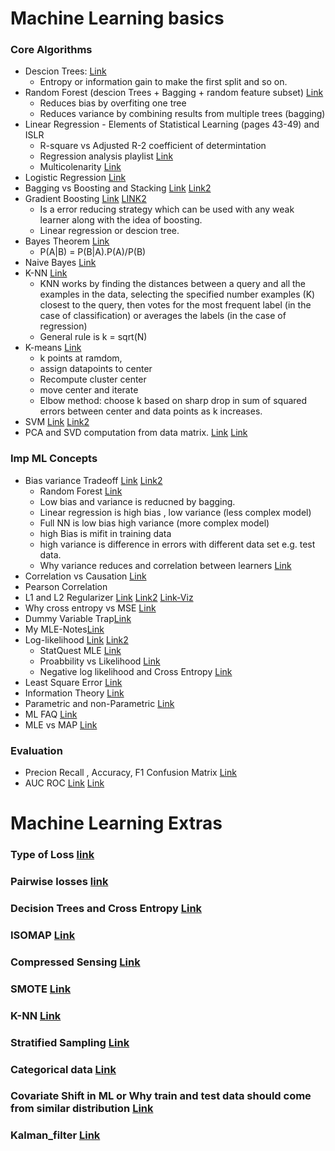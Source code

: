 # Machine Learning basics

### Core Algorithms
- Descion Trees: [Link](https://towardsdatascience.com/understanding-decision-trees-for-classification-python-9663d683c952) 
  - Entropy or information gain to make the first split and so on.
- Random Forest (descion Trees + Bagging + random feature subset) [Link](https://www.youtube.com/watch?v=v6VJ2RO66Ag)
  - Reduces bias by overfiting one tree
  - Reduces variance by combining results from multiple trees (bagging)   
- Linear Regression - Elements of Statistical Learning (pages 43-49) and ISLR
  -  R-square vs Adjusted R-2 coefficient of determintation
  -  Regression analysis playlist [Link](https://www.youtube.com/playlist?list=PLTNMv857s9WUI1Nz4SssXDKAELESXz-bi)
  -  Multicolenarity [Link](https://www.youtube.com/watch?v=Cba9LJ9lS8s&list=PLTNMv857s9WUI1Nz4SssXDKAELESXz-bi&index=9)
- Logistic Regression [Link](https://docs.google.com/document/d/e/2PACX-1vTmmpP_tr2_11J0_wS64bcpl4w4Ey6VaJgBaZAOWYqKq2JGexMdirqoZf56BvfqgO5uYXXaqku8pecB/pub)
- Bagging vs Boosting and Stacking [Link](https://stats.stackexchange.com/questions/18891/bagging-boosting-and-stacking-in-machine-learning) [Link2](https://www.upgrad.com/blog/bagging-vs-boosting/#Why_is_bagging_better_than_boosting) 
- Gradient Boosting [Link](https://machinelearningmastery.com/gentle-introduction-gradient-boosting-algorithm-machine-learning/) [LINK2](https://www.youtube.com/watch?v=en2bmeB4QUo)
  - Is a error reducing strategy which can be used with any weak learner along with the idea of boosting. 
  - Linear regression or descion tree.  
- Bayes Theorem [Link](https://betterexplained.com/articles/an-intuitive-and-short-explanation-of-bayes-theorem/)
  - P(A|B) = P(B|A).P(A)/P(B)
- Naive Bayes [Link]()
- K-NN [Link](https://towardsdatascience.com/machine-learning-basics-with-the-k-nearest-neighbors-algorithm-6a6e71d01761)
  - KNN works by finding the distances between a query and all the examples in the data, selecting the specified number examples (K) closest to the query, then votes for the most frequent label (in the case of classification) or averages the labels (in the case of regression)
  - General rule is k = sqrt(N) 
- K-means [Link](https://medium.com/analytics-vidhya/how-to-determine-the-optimal-k-for-k-means-708505d204eb)
  - k points at ramdom, 
  - assign datapoints to center  
  - Recompute cluster center
  - move center and iterate
  - Elbow method: choose k based on sharp drop in sum of squared errors between center and data points as k increases. 
- SVM [Link](https://svmtutorial.online/download.php?file=SVM_tutorial.pdf) [Link2](https://www.svm-tutorial.com/category/svm-tutorial/math-svm-tutorial/)
- PCA and SVD computation from data matrix. [Link](https://www.youtube.com/watch?v=IbE0tbjy6JQ&list=PLBv09BD7ez_5_yapAg86Od6JeeypkS4YM) [Link](https://docs.google.com/document/d/e/2PACX-1vT9cGkZ8KFpt55t7fR3eB2BNrhKrmyT2joSR_1XMNmsPWsCs2g8YKK3EwhO4_3gsDirI3vCwJ6swPVb/pub)

### Imp ML Concepts
- Bias variance Tradeoff [Link](https://www.youtube.com/watch?v=EuBBz3bI-aA) [Link2](https://www.youtube.com/watch?v=YIPsfEtJppE)
  - Random Forest [Link](https://stats.stackexchange.com/questions/285866/why-does-a-bagged-tree-random-forest-tree-have-higher-bias-than-a-single-decis)
  - Low bias and variance is reducned by bagging. 
  - Linear regression is high bias , low variance (less complex model)
  - Full NN is low bias high variance (more complex model)
  - high Bias is mifit in training data 
  - high variance is difference in errors with different data set e.g. test data. 
  - Why variance reduces and correlation between learners [Link](https://towardsdatascience.com/understanding-the-effect-of-bagging-on-variance-and-bias-visually-6131e6ff1385)
- Correlation vs Causation [Link](https://www.iperceptions.com/blog/causation-vs-correlation)
- Pearson Correlation
- L1 and L2 Regularizer [Link](https://towardsdatascience.com/intuitions-on-l1-and-l2-regularisation-235f2db4c261) [Link2](https://explained.ai/regularization/index.html) [Link-Viz](https://simzhou.com/en/posts/2021/cross-entropy-loss-visualized/)
- Why cross entropy vs MSE [Link](https://www.youtube.com/watch?v=gIx974WtVb4)
- Dummy Variable Trap[Link](https://docs.google.com/document/d/e/2PACX-1vTCgloYD87WQK4zqqV0YwZpQuuB6etoGE-2n_AfBSwu9X4QDYIawpu-8Y44UL2xPKiZ2EWyQtPJnVFI/pub)
- My MLE-Notes[Link](https://github.com/harsh306/Notes-MLE/tree/master/pdf)
- Log-likelihood [Link](https://blog.metaflow.fr/ml-notes-why-the-log-likelihood-24f7b6c40f83) [Link2](https://ljvmiranda921.github.io/notebook/2017/08/13/softmax-and-the-negative-log-likelihood/)
  - StatQuest MLE [Link](https://www.youtube.com/watch?v=XepXtl9YKwc) 
  - Proabbility vs Likelihood [Link](https://www.youtube.com/watch?v=pYxNSUDSFH4)
  - Negative log likelihood and Cross Entropy [Link](https://glassboxmedicine.com/2019/12/07/connections-log-likelihood-cross-entropy-kl-divergence-logistic-regression-and-neural-networks/)
- Least Square Error [Link](https://towardsdatascience.com/ml-notes-why-the-least-square-error-bf27fdd9a721)
- Information Theory [Link](https://towardsdatascience.com/must-know-information-theory-concepts-in-deep-learning-ai-e54a5da9769d)
- Parametric and non-Parametric [Link](https://machinelearningmastery.com/parametric-and-nonparametric-machine-learning-algorithms/)
- ML FAQ [Link](https://sebastianraschka.com/faq/index.html)
- MLE vs MAP [Link](https://wiseodd.github.io/techblog/2017/01/01/mle-vs-map/)

### Evaluation
- Precion Recall , Accuracy, F1 Confusion Matrix [Link](https://www.youtube.com/watch?v=Kdsp6soqA7o)
- AUC ROC [Link](https://www.youtube.com/watch?v=4jRBRDbJemM) [Link](https://towardsdatascience.com/understanding-auc-roc-curve-68b2303cc9c5)




# Machine Learning Extras

### Type of Loss [link](https://gombru.github.io/2018/05/23/cross_entropy_loss/)

### Pairwise losses [link](https://gombru.github.io/2018/05/23/cross_entropy_loss/)

### Decision Trees and Cross Entropy [Link](https://docs.google.com/document/d/e/2PACX-1vTBOla5TwuUQbA6ZhrQi29f361Vl8-kUz_F9rA2jsl1DzAs_xoV5duoauUOovF2EoloVAtglku7wFib/pub)

### ISOMAP [Link](https://blog.paperspace.com/dimension-reduction-with-isomap/)

### Compressed Sensing [Link](https://github.com/dmh43/research/blob/master/theory_group/compressed_sensing/notes.pdf)

### SMOTE [Link](http://rikunert.com/SMOTE_explained)

### K-NN [Link](https://towardsdatascience.com/machine-learning-basics-with-the-k-nearest-neighbors-algorithm-6a6e71d01761)

### Stratified Sampling [Link](https://en.wikipedia.org/wiki/Stratified_sampling)

### Categorical data [Link](https://towardsdatascience.com/an-overview-of-categorical-input-handling-for-neural-networks-c172ba552dee)

### Covariate Shift in ML or Why train and test data should come from similar distribution [Link](https://towardsdatascience.com/how-dis-similar-are-my-train-and-test-data-56af3923de9b)

### Kalman_filter [Link](https://www.bzarg.com/p/how-a-kalman-filter-works-in-pictures/)


